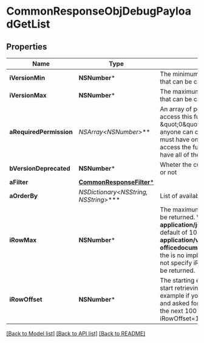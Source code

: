 # CommonResponseObjDebugPayloadGetList

## Properties
Name | Type | Description | Notes
------------ | ------------- | ------------- | -------------
**iVersionMin** | **NSNumber*** | The minimum version of the function that can be called | 
**iVersionMax** | **NSNumber*** | The maximum version of the function that can be called | 
**aRequiredPermission** | **NSArray&lt;NSNumber*&gt;*** | An array of permissions required to access this function.  If the value \&quot;0\&quot; is present in the array, anyone can call this function.  You must have one of the permission to access the function. You don&#39;t need to have all of them. | 
**bVersionDeprecated** | **NSNumber*** | Wheter the current route is deprecated or not | 
**aFilter** | [**CommonResponseFilter***](CommonResponseFilter.md) |  | 
**aOrderBy** | **NSDictionary&lt;NSString*, NSString*&gt;*** | List of available values for *eOrderBy* | 
**iRowMax** | **NSNumber*** | The maximum numbers of results to be returned.  When the content-type is **application/json** there is an implicit default of 10 000.  When it&#39;s **application/vnd.openxmlformats-officedocument.spreadsheetml.sheet** the is no implicit default so if you do not specify iRowMax, all records will be returned. | 
**iRowOffset** | **NSNumber*** | The starting element from where to start retrieving the results. For example if you started at iRowOffset&#x3D;0 and asked for iRowMax&#x3D;100, to get the next 100 results, you could specify iRowOffset&#x3D;100&amp;iRowMax&#x3D;100, | [default to @0]

[[Back to Model list]](../README.md#documentation-for-models) [[Back to API list]](../README.md#documentation-for-api-endpoints) [[Back to README]](../README.md)


